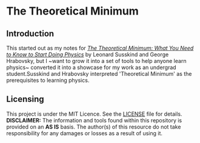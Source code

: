 # The Theoretical Minimum

## Introduction

This started out as my notes for _[The Theoretical Minimum: What You Need to Know to Start Doing Physics](https://www.amazon.com/Theoretical-Minimum-Start-Doing-Physics/dp/0465075681)_ by Leonard Susskind and George Hrabovsky, but I ~want to grow it into a set of tools to help anyone learn physics~ converted it into a showcase for my work as an undergrad student.Susskind and Hrabovsky interpreted 'Theoretical Minimum' as the prerequisites to learning physics. 

## Licensing
This project is under the MIT Licence. See the [LICENSE](LICENSE) file for details. __DISCLAIMER:__ The information and tools found within this repository is provided on an __AS IS__ basis. The author(s) of this resource do not take responsibility for any damages or losses as a result of using it.

